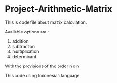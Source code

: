 # Project-Arithmetic-Matrix
This is code file about matrix calculation.

Available options are :
1. addition
2. subtraction
3. multiplication
4. determinant

With the provisions of the order n x n

This code using Indonesian language
